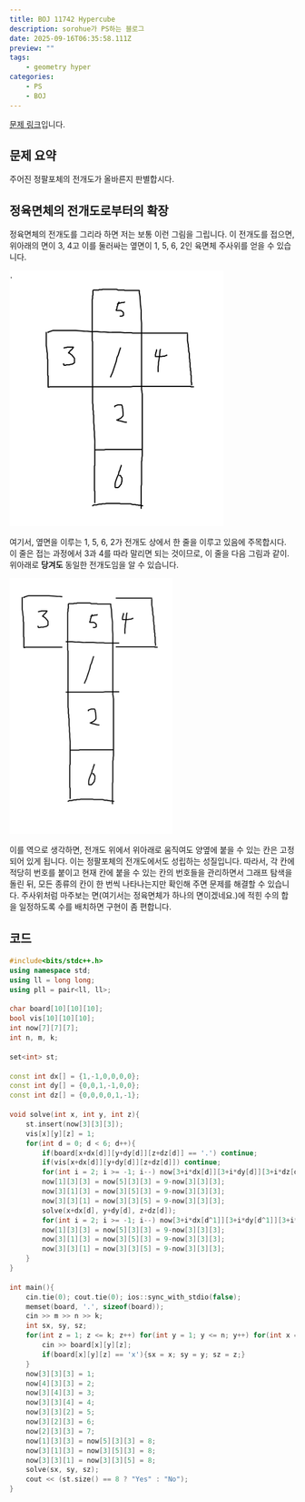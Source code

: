 ```yaml
---
title: BOJ 11742 Hypercube
description: sorohue가 PS하는 블로그
date: 2025-09-16T06:35:58.111Z
preview: ""
tags:
    - geometry hyper
categories:
    - PS
    - BOJ
---
```


[문제 링크](https://boj.kr/11742)입니다.

## 문제 요약

주어진 정팔포체의 전개도가 올바른지 판별합시다.

## 정육면체의 전개도로부터의 확장

정육면체의 전개도를 그리라 하면 저는 보통 이런 그림을 그립니다. 이 전개도를 접으면, 위아래의 면이 3, 4고 이를 둘러싸는 옆면이 1, 5, 6, 2인 육면체 주사위를 얻을 수 있습니다.

![Net](/assets/img/2025-09-16-boj-11742/net.png)

여기서, 옆면을 이루는 1, 5, 6, 2가 전개도 상에서 한 줄을 이루고 있음에 주목합시다. 이 줄은 접는 과정에서 3과 4를 따라 말리면 되는 것이므로, 이 줄을 다음 그림과 같이. 위아래로 **당겨도** 동일한 전개도임을 알 수 있습니다.

![Net swiped](/assets/img/2025-09-16-boj-11742/net_swiped.png)

이를 역으로 생각하면, 전개도 위에서 위아래로 움직여도 양옆에 붙을 수 있는 칸은 고정되어 있게 됩니다. 이는 정팔포체의 전개도에서도 성립하는 성질입니다. 따라서, 각 칸에 적당히 번호를 붙이고 현재 칸에 붙을 수 있는 칸의 번호들을 관리하면서 그래프 탐색을 돌린 뒤, 모든 종류의 칸이 한 번씩 나타나는지만 확인해 주면 문제를 해결할 수 있습니다. 주사위처럼 마주보는 면(여기서는 정육면체가 하나의 면이겠네요.)에 적힌 수의 합을 일정하도록 수를 배치하면 구현이 좀 편합니다.

## 코드

```cpp
#include<bits/stdc++.h>
using namespace std;
using ll = long long;
using pll = pair<ll, ll>;

char board[10][10][10];
bool vis[10][10][10];
int now[7][7][7];
int n, m, k;

set<int> st;

const int dx[] = {1,-1,0,0,0,0};
const int dy[] = {0,0,1,-1,0,0};
const int dz[] = {0,0,0,0,1,-1};

void solve(int x, int y, int z){
    st.insert(now[3][3][3]);
    vis[x][y][z] = 1;
    for(int d = 0; d < 6; d++){
        if(board[x+dx[d]][y+dy[d]][z+dz[d]] == '.') continue;
        if(vis[x+dx[d]][y+dy[d]][z+dz[d]]) continue;
        for(int i = 2; i >= -1; i--) now[3+i*dx[d]][3+i*dy[d]][3+i*dz[d]] = now[3+(i-1)*dx[d]][3+(i-1)*dy[d]][3+(i-1)*dz[d]];
        now[1][3][3] = now[5][3][3] = 9-now[3][3][3];
        now[3][1][3] = now[3][5][3] = 9-now[3][3][3];
        now[3][3][1] = now[3][3][5] = 9-now[3][3][3];
        solve(x+dx[d], y+dy[d], z+dz[d]);
        for(int i = 2; i >= -1; i--) now[3+i*dx[d^1]][3+i*dy[d^1]][3+i*dz[d^1]] = now[3+(i-1)*dx[d^1]][3+(i-1)*dy[d^1]][3+(i-1)*dz[d^1]];
        now[1][3][3] = now[5][3][3] = 9-now[3][3][3];
        now[3][1][3] = now[3][5][3] = 9-now[3][3][3];
        now[3][3][1] = now[3][3][5] = 9-now[3][3][3];
    }
}

int main(){
    cin.tie(0); cout.tie(0); ios::sync_with_stdio(false);
    memset(board, '.', sizeof(board));
    cin >> m >> n >> k;
    int sx, sy, sz;
    for(int z = 1; z <= k; z++) for(int y = 1; y <= n; y++) for(int x = 1; x <= m; x++){
        cin >> board[x][y][z];
        if(board[x][y][z] == 'x'){sx = x; sy = y; sz = z;}
    }
    now[3][3][3] = 1;
    now[4][3][3] = 2;
    now[3][4][3] = 3;
    now[3][3][4] = 4;
    now[3][3][2] = 5;
    now[3][2][3] = 6;
    now[2][3][3] = 7;
    now[1][3][3] = now[5][3][3] = 8;
    now[3][1][3] = now[3][5][3] = 8;
    now[3][3][1] = now[3][3][5] = 8;
    solve(sx, sy, sz);
    cout << (st.size() == 8 ? "Yes" : "No");
}
```